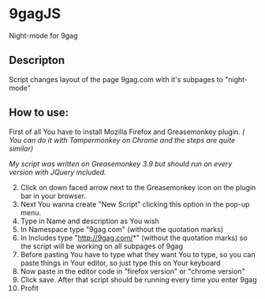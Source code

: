 # 9gagJS
Night-mode for 9gag

## Descripton

Script changes layout of the page 9gag.com with it's subpages to "night-mode"

## How to use:

First of all You have to install Mozilla Firefox and Greasemonkey plugin. *( You can do it with Tampermonkey on Chrome and the steps are quite similar)*

*My script was written on Greasemonkey 3.9 but should run on every version with JQuery included.*

2. Click on down faced arrow next to the Greasemonkey icon on the plugin bar in your browser.
3. Next You wanna create "New Script" clicking this option in the pop-up menu.
4. Type in Name and description as You wish
5. In Namespace type "9gag.com" (without the quotation marks)
6. In Includes type "http://9gag.com/*" (without the quotation marks) so the script will be working on all subpages of 9gag
7. Before pasting You have to type what they want You to type, so you can paste things in Your editor, so just type this on Your keyboard
8. Now paste in the editor code in "firefox version" or "chrome version"
9. Click save. After that script should be running every time you enter 9gag
10. Profit


